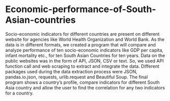# Economic-performance-of-South-Asian-countries
Socio-economic indicators for different countries are present on different website for agencies like World Health Organization and World Bank. As the data is in different formats, we created a program that will compare and analyze performance of ten socio-economic indicators like GDP per capita, infant mortality etc., for ten South Asian Countries for ten years.  Data on the public websites was in the form of API, JSON, CSV or text. So, we used API function call and web scraping to extract and integrate the data. Different packages used during the data extraction process were JSON, pandas.io.json, requests, urlib.request and Beautiful Soup. The final program shows a country’s profile, compare indicators for different South Asia country and allow the user to find the correlation for any two indicators for a country.
